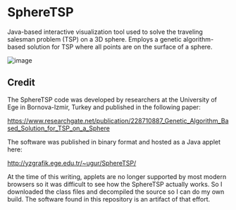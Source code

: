 # SphereTSP

Java-based interactive visualization tool used to solve the traveling salesman problem (TSP) on a 3D sphere. 
Employs a genetic algorithm-based solution for TSP where all points are on the surface of a sphere. 

![image](https://user-images.githubusercontent.com/10224874/143911286-83d72102-f0e5-446a-a6f6-632c4bba373e.png)


## Credit

The SphereTSP code was developed by researchers at the University of Ege in Bornova-Izmir, Turkey
and published in the following paper:

https://www.researchgate.net/publication/228710887_Genetic_Algorithm_Based_Solution_for_TSP_on_a_Sphere

The software was published in binary format and hosted as a Java applet here:

http://yzgrafik.ege.edu.tr/~ugur/SphereTSP/

At the time of this writing, applets are no longer supported by most modern browsers so it was
difficult to see how the SphereTSP actually works. So I downloaded the class files and decompiled
the source so I can do my own build. The software found in this repository is an artifact of that
effort.
